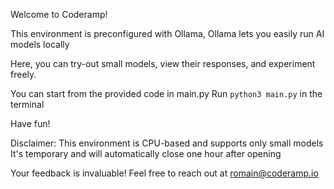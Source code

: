 Welcome to Coderamp!

This environment is preconfigured with Ollama, 
Ollama lets you easily run AI models locally

Here, you can try-out small models, view their responses, and experiment freely. 

You can start from the provided code in main.py
Run `python3 main.py`  in the terminal 

Have fun!

Disclaimer:
This environment is CPU-based and supports only small models
It's temporary and will automatically close one hour after opening

Your feedback is invaluable!
Feel free to reach out at romain@coderamp.io
